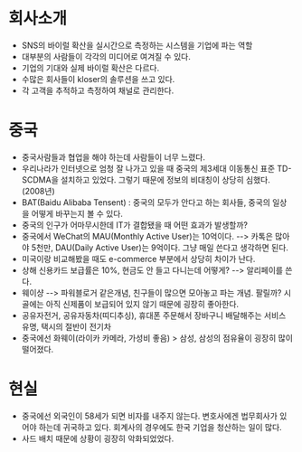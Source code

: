 # 회사소개

* SNS의 바이럴 확산을 실시간으로 측정하는 시스템을 기업에 파는 역할
* 대부분의 사람들이 각각의 미디어로 여겨질 수 있다.
* 기업의 기대와 실제 바이럴 확산은 다르다.
* 수많은 회사들이 kloser의 솔루션을 쓰고 있다.
* 각 고객을 추적하고 측정하여 채널로 관리한다.



# 중국

* 중국사람들과 협업을 해야 하는데 사람들이 너무 느렸다.
* 우리나라가 인터넷으로 엄청 잘 나가고 있을 때 중국의 제3세대 이동통신 표준 TD-SCDMA을 설치하고 있었다. 그렇기 때문에 정보의 비대칭이 상당히 심했다. (2008년)
* BAT(Baidu Alibaba Tensent) : 중국의 모두가 안다고 하는 회사들, 중국의 일상을 어떻게 바꾸는지 볼 수 있다.
* 중국의 인구가 어마무시한데 IT가 결합됐을 때 어떤 효과가 발생할까?
* 중국에서 WeChat의 MAU(Monthly Active User)는 10억이다. --> 카톡은 많아야 5천만, DAU(Daily Active User)는 9억이다. 그냥 매일 쓴다고 생각하면 된다.
* 미국이랑 비교해봤을 때도 e-commerce 부분에서 상당히 차이가 난다.
* 상해 신용카드 보급률은 10%, 현금도 안 들고 다니는데 어떻게? --> 알리페이를 쓴다.
* 웨이샹 --> 파워블로거 같은개념, 친구들이 많으면 모아놓고 파는 개념. 팔릴까? 시골에는 아직 신제품이 보급되어 있지 않기 때문에 굉장히 좋아한다.
* 공유자전거, 공유자동차(띠디추싱), 휴대폰 주문해서 장바구니 배달해주는 서비스 유명, 택시의 절반이 전기차
* 중국에선 화웨이(라이카 카메라, 가성비 좋음) > 삼성, 삼성의 점유율이 굉장히 많이 떨어졌다.



# 현실

* 중국에선 외국인이 58세가 되면 비자를 내주지 않는다. 변호사에겐 법무회사가 있어야 하는데 귀국하고 있다. 회계사의 경우에도 한국 기업을 청산하는 일이 많다.
* 사드 배치 때문에 상황이 굉장히 악화되었었다.